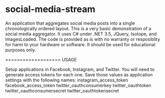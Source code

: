 social-media-stream
===================

An application that aggregates social media posts into a single chronologically ordered layout. This is a very basic demonstration of a social media aggregator. It uses C# under .NET 3.5, JQuery, Isotope, and ImagesLoaded. The code is provided as is with no warranty or resposiblity for harm to your hardware or software. It should be used for educational purposes only.

===================
USAGE

Setup applications in Facebook, Instagram, and Twitter. You will need to generate access tokens for each one. Save those values as application settings with the following names:
instagram_access_token
facebook_access_token
twitter_oauthconsumerkey
twitter_oauthtoken
twitter_oauthconsumersecret
twitter_oauthtokensecret



